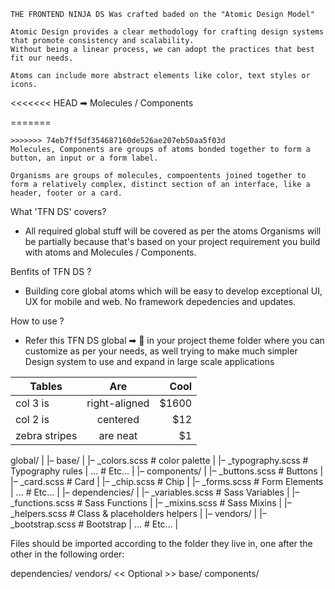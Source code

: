 ```TFN DESIGN SYSTEM
THE FRONTEND NINJA DS Was crafted baded on the "Atomic Design Model"
```

``` Atomic Design ?
Atomic Design provides a clear methodology for crafting design systems that promote consistency and scalability. 
Without being a linear process, we can adopt the practices that best fit our needs.
```

``` Atoms
Atoms can include more abstract elements like color, text styles or icons.
```

<<<<<<< HEAD
➡ Molecules / Components

=======
``` Molecules / Components
>>>>>>> 74eb7ff5df354687160de526ae207eb50aa5f03d
Molecules, Components are groups of atoms bonded together to form a button, an input or a form label.
```

``` Organisms
Organisms are groups of molecules, compoentents joined together to form a relatively complex, distinct section of an interface, like a header, footer or a card.
```


What 'TFN DS' covers?

- All required global stuff will be covered as per the atoms Organisms will be partially because that's based on your project requirement you build with atoms and Molecules / Components.

Benfits of TFN DS ?

- Building core global atoms which will be easy to develop exceptional UI, UX for mobile and web. No framework depedencies and updates.

How to use ?

- Refer this TFN DS global ➡ 📁 in your project theme folder where you can customize as per your needs, as well trying to make much simpler Design system to use and expand in large scale applications

| Tables        | Are           | Cool  |
| ------------- |:-------------:| -----:|
| col 3 is      | right-aligned | $1600 |
| col 2 is      | centered      |   $12 |
| zebra stripes | are neat      |    $1 |

global/
|
|– base/
| |– \_colors.scss # color palette
| |– \_typography.scss # Typography rules
| ... # Etc…
|
|– components/
| |– \_buttons.scss # Buttons
| |– \_card.scss # Card
| |– \_chip.scss # Chip
| |– \_forms.scss # Form Elements
| ... # Etc…
|
|– dependencies/
| |– \_variables.scss # Sass Variables
| |– \_functions.scss # Sass Functions
| |– \_mixins.scss # Sass Mixins
| |– \_helpers.scss # Class & placeholders helpers
|
|– vendors/
| |– \_bootstrap.scss # Bootstrap
| ... # Etc…
|

Files should be imported according to the folder they live in, one after the other in the following order:

dependencies/
vendors/ << Optional >>
base/
components/

